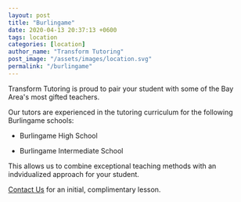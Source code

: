```yaml
---
layout: post
title: "Burlingame"
date: 2020-04-13 20:37:13 +0600
tags: location
categories: [location]
author_name: "Transform Tutoring"
post_image: "/assets/images/location.svg"
permalink: "/burlingame"
---
```



Transform Tutoring is proud to pair your student with some of the Bay Area's most gifted teachers. 

Our tutors are experienced in the tutoring curriculum for the following Burlingame schools:

* Burlingame High School

* Burlingame Intermediate School

This allows us to combine exceptional teaching methods with an indvidualized approach for your student.

[Contact Us](/pages/contact) for an initial, complimentary lesson. 

